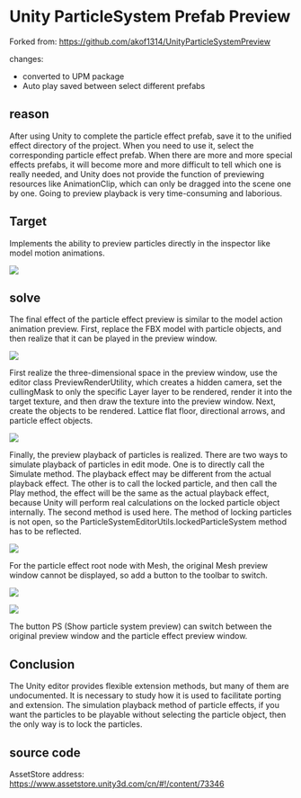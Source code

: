 # Unity ParticleSystem Prefab Preview
Forked from: https://github.com/akof1314/UnityParticleSystemPreview

changes:
- converted to UPM package
- Auto play saved between select different prefabs 
## reason
After using Unity to complete the particle effect prefab, save it to the unified effect directory of the project. When you need to use it, select the corresponding particle effect prefab. When there are more and more special effects prefabs, it will become more and more difficult to tell which one is really needed, and Unity does not provide the function of previewing resources like AnimationClip, which can only be dragged into the scene one by one. Going to preview playback is very time-consuming and laborious.

## Target
Implements the ability to preview particles directly in the inspector like model motion animations.

![](http://img.blog.csdn.net/20161031204154560)

## solve
The final effect of the particle effect preview is similar to the model action animation preview. First, replace the FBX model with particle objects, and then realize that it can be played in the preview window.

![](http://img.blog.csdn.net/20161031204228633)

First realize the three-dimensional space in the preview window, use the editor class PreviewRenderUtility, which creates a hidden camera, set the cullingMask to only the specific Layer layer to be rendered, render it into the target texture, and then draw the texture into the preview window. Next, create the objects to be rendered. Lattice flat floor, directional arrows, and particle effect objects.

![](http://img.blog.csdn.net/20161031204254884)

Finally, the preview playback of particles is realized. There are two ways to simulate playback of particles in edit mode. One is to directly call the Simulate method. The playback effect may be different from the actual playback effect. The other is to call the locked particle, and then call the Play method, the effect will be the same as the actual playback effect, because Unity will perform real calculations on the locked particle object internally. The second method is used here. The method of locking particles is not open, so the ParticleSystemEditorUtils.lockedParticleSystem method has to be reflected.

![](http://img.blog.csdn.net/20161031204322640)

For the particle effect root node with Mesh, the original Mesh preview window cannot be displayed, so add a button to the toolbar to switch.

![](http://img.blog.csdn.net/20161031204347181)

![](http://img.blog.csdn.net/20161031204357266)

The button PS (Show particle system preview) can switch between the original preview window and the particle effect preview window.

## Conclusion
The Unity editor provides flexible extension methods, but many of them are undocumented. It is necessary to study how it is used to facilitate porting and extension. The simulation playback method of particle effects, if you want the particles to be playable without selecting the particle object, then the only way is to lock the particles.

## source code
AssetStore address: https://www.assetstore.unity3d.com/cn/#!/content/73346
